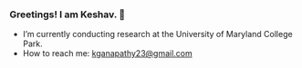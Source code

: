 ### Greetings! I am Keshav. 👋
- I’m currently conducting research at the University of Maryland College Park.
- How to reach me: <a href="mailto:kganapathy23@gmail.com">kganapathy23@gmail.com</a>
<!--
**keshavganapathy/keshavganapathy** is a ✨ _special_ ✨ repository because its `README.md` (this file) appears on your GitHub profile.

Here are some ideas to get you started:

- 🔭 I’m currently working on ...
- 🌱 I’m currently learning ...
- 👯 I’m looking to collaborate on ...
- 🤔 I’m looking for help with ...
- 💬 Ask me about ...
- 📫 How to reach me: ...
- 😄 Pronouns: ...
- ⚡ Fun fact: ...
-->
